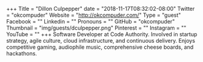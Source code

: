 +++
Title = "Dillon Culpepper"
date = "2018-11-17T08:32:02-08:00"
Twitter = "okcompuder"
Website = "http://okcompuder.com/"
Type = "guest"
Facebook = ""
Linkedin = ""
Pronouns = ""
GitHub = "okcompuder"
Thumbnail = "img/guests/dculpepper.png"
Pinterest = ""
Instagram = ""
YouTube = ""
+++
Software Developer at Code Authority. Involved in startup strategy, agile culture, cloud infrastructure, and continuous delivery. Enjoys competitive gaming, audiophile music, comprehensive cheese boards, and hackathons.
